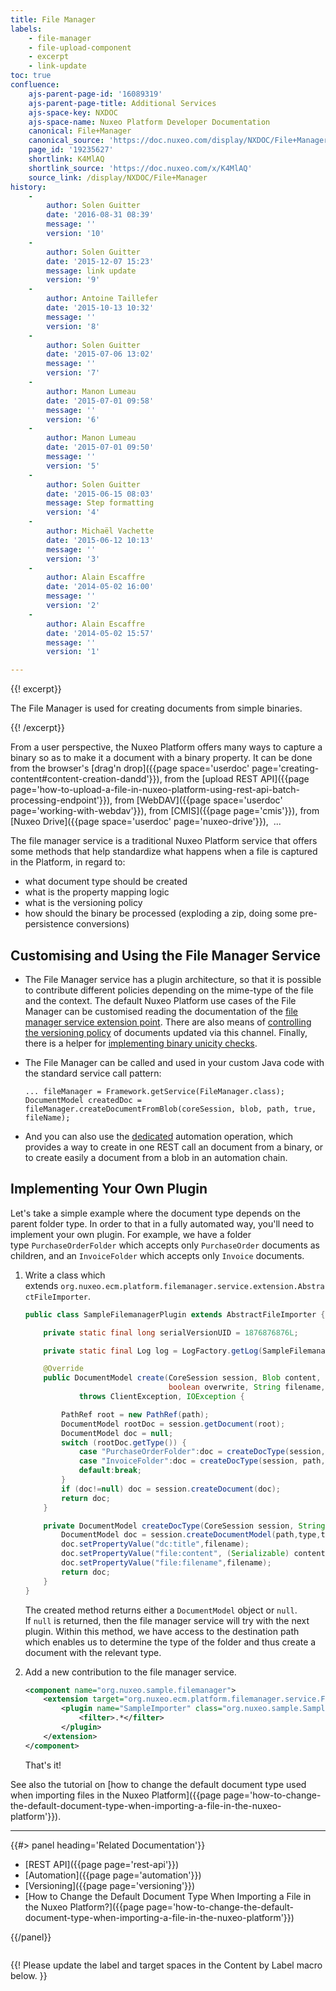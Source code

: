 ```yaml
---
title: File Manager
labels:
    - file-manager
    - file-upload-component
    - excerpt
    - link-update
toc: true
confluence:
    ajs-parent-page-id: '16089319'
    ajs-parent-page-title: Additional Services
    ajs-space-key: NXDOC
    ajs-space-name: Nuxeo Platform Developer Documentation
    canonical: File+Manager
    canonical_source: 'https://doc.nuxeo.com/display/NXDOC/File+Manager'
    page_id: '19235627'
    shortlink: K4MlAQ
    shortlink_source: 'https://doc.nuxeo.com/x/K4MlAQ'
    source_link: /display/NXDOC/File+Manager
history:
    - 
        author: Solen Guitter
        date: '2016-08-31 08:39'
        message: ''
        version: '10'
    - 
        author: Solen Guitter
        date: '2015-12-07 15:23'
        message: link update
        version: '9'
    - 
        author: Antoine Taillefer
        date: '2015-10-13 10:32'
        message: ''
        version: '8'
    - 
        author: Solen Guitter
        date: '2015-07-06 13:02'
        message: ''
        version: '7'
    - 
        author: Manon Lumeau
        date: '2015-07-01 09:58'
        message: ''
        version: '6'
    - 
        author: Manon Lumeau
        date: '2015-07-01 09:50'
        message: ''
        version: '5'
    - 
        author: Solen Guitter
        date: '2015-06-15 08:03'
        message: Step formatting
        version: '4'
    - 
        author: Michaël Vachette
        date: '2015-06-12 10:13'
        message: ''
        version: '3'
    - 
        author: Alain Escaffre
        date: '2014-05-02 16:00'
        message: ''
        version: '2'
    - 
        author: Alain Escaffre
        date: '2014-05-02 15:57'
        message: ''
        version: '1'

---
```

{{! excerpt}}

The File Manager is used for creating documents from simple binaries.

{{! /excerpt}}

From a user perspective, the Nuxeo Platform offers many ways to capture a binary so as to make it a document with a binary property. It can be done from the browser's [drag'n drop]({{page space='userdoc' page='creating-content#content-creation-dandd'}}), from the [upload REST API]({{page page='how-to-upload-a-file-in-nuxeo-platform-using-rest-api-batch-processing-endpoint'}}), from [WebDAV]({{page space='userdoc' page='working-with-webdav'}}), from [CMIS]({{page page='cmis'}}), from [Nuxeo Drive]({{page space='userdoc' page='nuxeo-drive'}}), &nbsp;...

The file manager service is a traditional Nuxeo Platform service that offers some methods that help standardize what happens when a file is captured in the Platform, in regard to:

*   what document type should be created
*   what is the property mapping logic
*   what is the versioning policy
*   how should the binary be processed (exploding a zip, doing some pre-persistence conversions)

## Customising and Using the File Manager Service

*   The File Manager service has a plugin architecture, so that it is possible to contribute different policies depending on the mime-type of the file and the context.&nbsp;The default Nuxeo Platform use cases of the File Manager can be customised reading the documentation of the&nbsp;[file manager service extension point](http://explorer.nuxeo.org/nuxeo/site/distribution/latest/viewExtensionPoint/org.nuxeo.ecm.platform.filemanager.service.FileManagerService--plugins). There are also means of&nbsp;[controlling the versioning policy](http://explorer.nuxeo.org/nuxeo/site/distribution/latest/viewExtensionPoint/org.nuxeo.ecm.platform.filemanager.service.FileManagerService--versioning)&nbsp;of documents updated via this channel. Finally, there is a helper for&nbsp;[implementing binary unicity checks](http://explorer.nuxeo.org/nuxeo/site/distribution/latest/viewExtensionPoint/org.nuxeo.ecm.platform.filemanager.service.FileManagerService--unicity).
*   The File Manager can be called and used in your custom Java code with the standard service call pattern:

    ```
    ... fileManager = Framework.getService(FileManager.class);
    DocumentModel createdDoc = fileManager.createDocumentFromBlob(coreSession, blob, path, true, fileName);
    ```

*   And you can also use the&nbsp;[dedicated](http://explorer.nuxeo.org/nuxeo/site/distribution/latest/viewOperation/FileManager.Import)&nbsp;automation operation, which provides a way to create in one REST call an document from a binary, or to create easily a document from a blob in an automation chain.

## Implementing Your Own Plugin

Let's take a simple example where the document type depends on the parent folder type. In order to that in a fully automated way, you'll need to implement your own plugin. For example, we have a folder type&nbsp;`PurchaseOrderFolder`&nbsp;which accepts only&nbsp;`PurchaseOrder`&nbsp;documents as children, and an&nbsp;`InvoiceFolder`&nbsp;which accepts only&nbsp;`Invoice`&nbsp;documents.

1.  Write a class which extends&nbsp;`org.nuxeo.ecm.platform.filemanager.service.extension.AbstractFileImporter`.

    ```java
    public class SampleFilemanagerPlugin extends AbstractFileImporter {

        private static final long serialVersionUID = 1876876876L;

        private static final Log log = LogFactory.getLog(SampleFilemanagerPlugin.class);

        @Override
        public DocumentModel create(CoreSession session, Blob content, String path,
                                    boolean overwrite, String filename, TypeManager typeService)
                throws ClientException, IOException {

            PathRef root = new PathRef(path);
            DocumentModel rootDoc = session.getDocument(root);
            DocumentModel doc = null;
            switch (rootDoc.getType()) {
                case "PurchaseOrderFolder":doc = createDocType(session, path, content, filename,"PurchaseOrder");break;
                case "InvoiceFolder":doc = createDocType(session, path, content, filename,"Invoice");break;
                default:break;
            }
            if (doc!=null) doc = session.createDocument(doc);
            return doc;
        }

        private DocumentModel createDocType(CoreSession session, String path, Blob content, String filename, String type) {
            DocumentModel doc = session.createDocumentModel(path,type,type);
            doc.setPropertyValue("dc:title",filename);
            doc.setPropertyValue("file:content", (Serializable) content);
            doc.setPropertyValue("file:filename",filename);
            return doc;
        }
    }
    ```

    The created method returns either a&nbsp;`DocumentModel`&nbsp;object or&nbsp;`null`. If&nbsp;`null`&nbsp;is returned, then the file manager service will try with the next plugin. Within this method, we have access to the destination path which enables us to determine the type of the folder and thus create a document with the relevant type.

2.  Add a new contribution to the file manager service.

    ```xml
    <component name="org.nuxeo.sample.filemanager">
        <extension target="org.nuxeo.ecm.platform.filemanager.service.FileManagerService" point="plugins">
            <plugin name="SampleImporter" class="org.nuxeo.sample.SampleFilemanagerPlugin" order="0">
                <filter>.*</filter>
            </plugin>
        </extension>
    </component>
    ```

    That's it!

See also the tutorial on&nbsp;[how to change the default document type used when importing files in the Nuxeo Platform]({{page page='how-to-change-the-default-document-type-when-importing-a-file-in-the-nuxeo-platform'}}).

* * *

<div class="row" data-equalizer data-equalize-on="medium"><div class="column medium-6">{{#> panel heading='Related Documentation'}}

*   [REST API]({{page page='rest-api'}})
*   [Automation]({{page page='automation'}})
*   [Versioning]({{page page='versioning'}})
*   [How to Change the Default Document Type When Importing a File in the Nuxeo Platform?]({{page page='how-to-change-the-default-document-type-when-importing-a-file-in-the-nuxeo-platform'}})

{{/panel}}</div><div class="column medium-6">

{{! Please update the label and target spaces in the Content by Label macro below. }}

&nbsp;

</div></div>